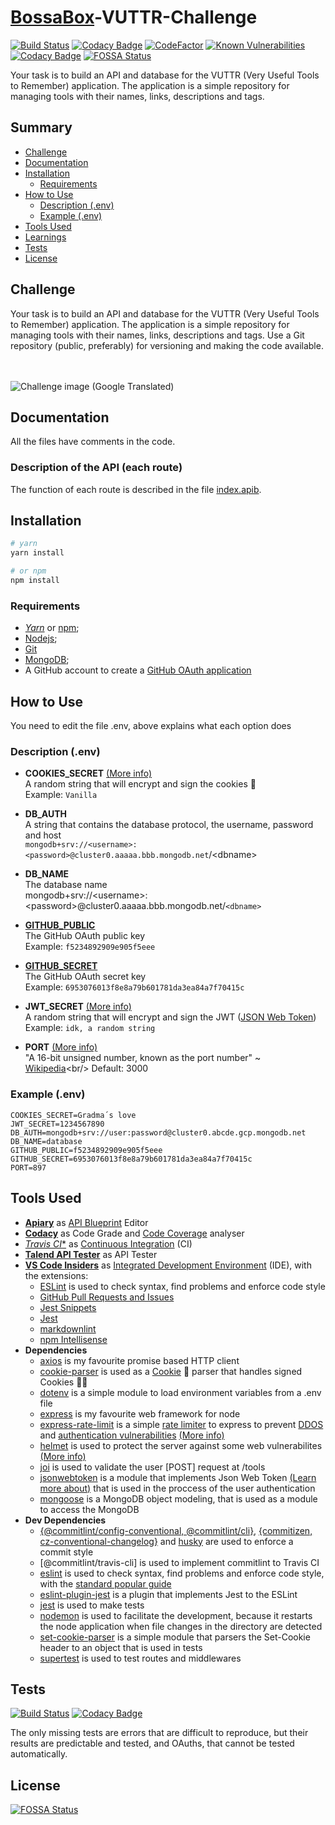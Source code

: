 <!-- markdownlint-disable MD033 -->
# [BossaBox](https://www.bossabox.com)-VUTTR-Challenge

[![Build Status](https://travis-ci.com/CaioStoduto/BossaBox-VUTTR-Challenge.svg?branch=master)](https://travis-ci.com/CaioStoduto/BossaBox-VUTTR-Challenge)
[![Codacy Badge](https://api.codacy.com/project/badge/Grade/9dbda74fa87e42e5afc6a0e59ff75e11)](https://app.codacy.com/gh/CaioStoduto/BossaBox-VUTTR-Challenge?utm_source=github.com&utm_medium=referral&utm_content=CaioStoduto/BossaBox-VUTTR-Challenge&utm_campaign=Badge_Grade)
[![CodeFactor](https://www.codefactor.io/repository/github/caiostoduto/bossabox-vuttr-challenge/badge)](https://www.codefactor.io/repository/github/caiostoduto/bossabox-vuttr-challenge)
[![Known Vulnerabilities](https://snyk.io/test/github/CaioStoduto/BossaBox-VUTTR-Challenge/badge.svg?targetFile=package.json)](https://snyk.io/test/github/CaioStoduto/BossaBox-VUTTR-Challenge?targetFile=package.json)
[![Codacy Badge](https://app.codacy.com/project/badge/Coverage/0447cdcc7321450ab9d6d386ffe89cd7)](https://www.codacy.com/gh/CaioStoduto/BossaBox-VUTTR-Challenge/dashboard?utm_source=github.com&utm_medium=referral&utm_content=CaioStoduto/BossaBox-VUTTR-Challenge&utm_campaign=Badge_Coverage)
[![FOSSA Status](https://app.fossa.com/api/projects/git%2Bgithub.com%2FCaioStoduto%2FBossaBox-VUTTR-Challenge.svg?type=shield)](https://app.fossa.com/projects/git%2Bgithub.com%2FCaioStoduto%2FBossaBox-VUTTR-Challenge?ref=badge_shield)

Your task is to build an API and database for the VUTTR (Very Useful Tools to Remember) application. The application is a simple repository for managing tools with their names, links, descriptions and tags.

## Summary

- [Challenge](#challenge)
- [Documentation](#documentation)
- [Installation](#installation)
  - [Requirements](#requirements)
- [How to Use](#how-to-use)
  - [Description (.env)](#Description-(.env))
  - [Example (.env)](#Example-(.env))
- [Tools Used](#tools-used)
- [Learnings](#learnings)
- [Tests](#tests)
- [License](#license)

## Challenge

Your task is to build an API and database for the VUTTR (Very Useful Tools to Remember) application. The application is a simple repository for managing tools with their names, links, descriptions and tags. Use a Git repository (public, preferably) for versioning and making the code available.<br/><br/><br/>

![Challenge image (Google Translated)](https://raw.githubusercontent.com/CaioStoduto/BossaBox-VUTTR-Challenge/master/assets/screencapture-app-bossabox-profile-skills-challenges-5e3c53a13e80520008f25397-2021-02-01-09_47_00.png)

## Documentation

All the files have comments in the code.

### Description of the API (each route)

The function of each route is described in the file [index.apib](./index.apib).

## Installation

```bash
# yarn
yarn install

# or npm
npm install
```

### Requirements

- [*Yarn*](https://yarnpkg.com/) or [npm](https://www.npmjs.com/get-npm);
- [Nodejs](https://nodejs.org/en/);
- [Git](https://git-scm.com/)
- [MongoDB](https://www.mongodb.com/);
- A GitHub account to create a [GitHub OAuth application](https://github.com/settings/applications/new)

## How to Use

You need to edit the file .env, above explains what each option does

### Description (.env)

- **COOKIES_SECRET** [(More info)](https://www.npmjs.com/package/cookie-parser#cookieparsersecret-options)<br/>
    A random string that will encrypt and sign the cookies 🍪<br/>
    Example: `Vanilla`

- **DB_AUTH**<br/>
    A string that contains the database protocol, the username, password and host<br/>
    `mongodb+srv://<username>:<password>@cluster0.aaaaa.bbb.mongodb.net`/\<dbname\>

- **DB_NAME**<br/>
    The database name<br/>
    mongodb+srv://\<username\>:\<password\>@cluster0.aaaaa.bbb.mongodb.net/`<dbname>`

- [**GITHUB_PUBLIC**](https://github.com/settings/applications/new)<br/>
    The GitHub OAuth public key<br/>
    Example: `f5234892909e905f5eee`

- [**GITHUB_SECRET**](https://github.com/settings/applications/new)<br/>
    The GitHub OAuth secret key<br/>
    Example: `6953076013f8e8a79b601781da3ea84a7f70415c`

- **JWT_SECRET** [(More info)](https://www.npmjs.com/package/jsonwebtoken#jwtsignpayload-secretorprivatekey-options-callback)<br/>
    A random string that will encrypt and sign the JWT ([JSON Web Token](https://jwt.io/))<br/>
    Example: `idk, a random string`<br/>

- **PORT** [(More info)](https://expressjs.com/en/api.html#app.listen)<br/>
    "A 16-bit unsigned number, known as the port number" ~ [Wikipedia](https://en.wikipedia.org/wiki/Port_(computer_networking))<br/>
    Default: 3000

### Example (.env)

```dosini
COOKIES_SECRET=Gradma´s love
JWT_SECRET=1234567890
DB_AUTH=mongodb+srv://user:password@cluster0.abcde.gcp.mongodb.net
DB_NAME=database
GITHUB_PUBLIC=f5234892909e905f5eee
GITHUB_SECRET=6953076013f8e8a79b601781da3ea84a7f70415c
PORT=897
```

## Tools Used

- [**Apiary**](https://apiary.io/) as [API Blueprint](https://apiblueprint.org/) Editor
- [**Codacy**](https://codacy.com) as Code Grade and [Code Coverage](https://en.wikipedia.org/wiki/Code_coverage) analyser
- [*Travis CI**](https://travis-ci.com/) as [Continuous Integration](https://en.wikipedia.org/wiki/Continuous_integration) (CI) <br/>
- [**Talend API Tester**](https://chrome.google.com/webstore/detail/talend-api-tester-free-ed/aejoelaoggembcahagimdiliamlcdmfm?hl=en) as API Tester
- [**VS Code Insiders**](https://code.visualstudio.com/insiders/) as [Integrated Development Environment](https://en.wikipedia.org/wiki/Integrated_development_environment) (IDE), with the extensions:
  - [ESLint](https://marketplace.visualstudio.com/items?itemName=dbaeumer.vscode-eslint) is used to check syntax, find problems and enforce code style
  - [GitHub Pull Requests and Issues](https://marketplace.visualstudio.com/items?itemName=github.vscode-pull-request-github)
  - [Jest Snippets](https://marketplace.visualstudio.com/items?itemName=andys8.jest-snippets)
  - [Jest](https://marketplace.visualstudio.com/items?itemName=orta.vscode-jest)
  - [markdownlint](https://marketplace.visualstudio.com/items?itemName=davidanson.vscode-markdownlint)
  - [npm Intellisense](https://marketplace.visualstudio.com/items?itemName=christian-kohler.npm-intellisense)
- **Dependencies**
  - [axios](https://www.npmjs.com/package/axios) is my favourite promise based HTTP client
  - [cookie-parser](https://www.npmjs.com/package/cookie-parser) is used as a [Cookie](https://developer.mozilla.org/en-US/docs/Web/HTTP/Cookies) 🍪 parser that handles signed Cookies 🍪🍪
  - [dotenv](https://www.npmjs.com/package/dotenv) is a simple module to load environment variables from a .env file
  - [express](https://www.npmjs.com/package/express) is my favourite web framework for node
  - [express-rate-limit](https://www.npmjs.com/package/express-rate-limit) is a simple [rate limiter](https://en.wikipedia.org/wiki/Rate_limiting) to express to prevent [DDOS](https://en.wikipedia.org/wiki/Denial-of-service_attack) and [authentication vulnerabilities](https://owasp.org/www-chapter-singapore/assets/presos/Securing_your_APIs_-_OWASP_API_Top_10_2019,_Real-life_Case.pdf) [(More info)](https://cloud.google.com/solutions/rate-limiting-strategies-techniques)
  - [helmet](https://www.npmjs.com/package/helmet) is used to protect the server against some web vulnerabilites [(More info)](https://expressjs.com/en/advanced/best-practice-security.html)
  - [joi](https://www.npmjs.com/package/joi) is used to validate the user [POST] request at /tools
  - [jsonwebtoken](https://www.npmjs.com/package/jsonwebtoken) is a module that implements Json Web Token [(Learn more about)](https://jwt.io/) that is used in the proccess of the user authentication
  - [mongoose](https://www.npmjs.com/package/mongoose) is a MongoDB object modeling, that is used as a module to access the MongoDB
- **Dev Dependencies**
  - [{@commitlint/config-conventional, @commitlint/cli}](https://github.com/conventional-changelog/commitlint), [{commitizen, cz-conventional-changelog}](https://github.com/commitizen/cz-cli) and [husky](https://www.npmjs.com/package/husky) are used to enforce a commit style
  - [@commitlint/travis-cli] is used to implement commitlint to Travis CI
  - [eslint](https://www.npmjs.com/package/eslint) is used to check syntax, find problems and enforce code style, with the [standard popular guide](https://github.com/standard/standard)
  - [eslint-plugin-jest](https://www.npmjs.com/package/eslint-plugin-jest) is a plugin that implements Jest to the ESLint
  - [jest](https://www.npmjs.com/package/jest) is used to make tests
  - [nodemon](https://www.npmjs.com/package/nodemon) is used to facilitate the development, because it restarts the node application when file changes in the directory are detected
  - [set-cookie-parser](https://www.npmjs.com/package/set-cookie-parser) is a simple module that parsers the Set-Cookie header to an object that is used in tests
  - [supertest](https://www.npmjs.com/package/supertest) is used to test routes and middlewares

## Tests

[![Build Status](https://travis-ci.com/CaioStoduto/BossaBox-VUTTR-Challenge.svg?branch=master)](https://travis-ci.com/CaioStoduto/BossaBox-VUTTR-Challenge)
[![Codacy Badge](https://app.codacy.com/project/badge/Coverage/0447cdcc7321450ab9d6d386ffe89cd7)](https://www.codacy.com/gh/CaioStoduto/BossaBox-VUTTR-Challenge/dashboard?utm_source=github.com&utm_medium=referral&utm_content=CaioStoduto/BossaBox-VUTTR-Challenge&utm_campaign=Badge_Coverage)

The only missing tests are errors that are difficult to reproduce, but their results are predictable and tested, and OAuths, that cannot be tested automatically.

## License

[![FOSSA Status](https://app.fossa.com/api/projects/git%2Bgithub.com%2FCaioStoduto%2FBossaBox-VUTTR-Challenge.svg?type=large)](https://app.fossa.com/projects/git%2Bgithub.com%2FCaioStoduto%2FBossaBox-VUTTR-Challenge?ref=badge_large)
